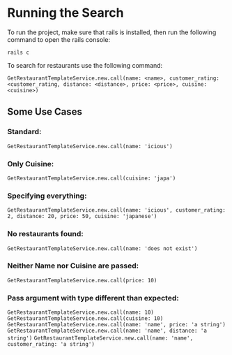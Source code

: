# Running the Search

To run the project, make sure that rails is installed, then run the following command to open the rails console:

```rails c```

To search for restaurants use the following command:

```GetRestaurantTemplateService.new.call(name: <name>, customer_rating: <customer_rating, distance: <distance>, price: <price>, cuisine: <cuisine>)```

## Some Use Cases

### Standard:

```GetRestaurantTemplateService.new.call(name: 'icious')```

### Only Cuisine:
```GetRestaurantTemplateService.new.call(cuisine: 'japa')```

### Specifying everything:
```GetRestaurantTemplateService.new.call(name: 'icious', customer_rating: 2, distance: 20, price: 50, cuisine: 'japanese')```

### No restaurants found:
```GetRestaurantTemplateService.new.call(name: 'does not exist')```

### Neither Name nor Cuisine are passed:
```GetRestaurantTemplateService.new.call(price: 10)```

### Pass argument with type different than expected:
```GetRestaurantTemplateService.new.call(name: 10)```
```GetRestaurantTemplateService.new.call(cuisine: 10)```
```GetRestaurantTemplateService.new.call(name: 'name', price: 'a string')```
```GetRestaurantTemplateService.new.call(name: 'name', distance: 'a string')```
```GetRestaurantTemplateService.new.call(name: 'name', customer_rating: 'a string')```